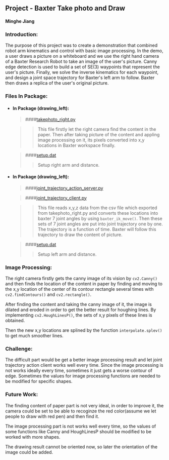## Project - Baxter Take photo and Draw

#### Minghe Jiang



### Introduction:


The purpose of this project was to create a demonstration that combined robot arm kinematics and control with basic image processing. In the demo, a user draws a picture on a whiteboard and we use the right hand camera of a Baxter Research Robot to take an image of the user's picture. Canny edge detection is used to build a set of SE(3) waypoints that represent the user's picture. Finally, we solve the inverse kinematics for each waypoint, and design a joint space trajectory for Baxter's left arm to follow. Baxter then draws a replica of the user's original picture.



### Files In Package:
* #### In Package (drawing_left):
	
	>####[takephoto_right.py](https://github.com/MingheJiang/baxter_drawing/blob/master/takephoto_right/takephoto_right.py)
	
	>>This file firstly let the right camera find the content in the paper. Then after taking picture of the content and appling image processing on it, its pixels converted into x,y locations in Baxter workspace finally.
	
	>####[setup.dat](https://github.com/MingheJiang/baxter_drawing/blob/master/drawing_left/setup.dat)
	>>Setup right arm and distance.
	
* #### In Package (drawing_left):

	>####[joint_trajectory_action_server.py](https://github.com/MingheJiang/baxter_drawing/blob/master/drawing_left/joint_trajectory_action_server.py)
	
	>####[joint_trajectory_client.py](https://github.com/MingheJiang/baxter_drawing/blob/master/drawing_left/joint_trajectory_client.py)
	
	>>This file reads x,y,z data from the csv file which exported from takephoto_right.py and converts these locations into baxter 7 joint angles by using `baxter_ik_move()`. Then these sets of 7 joint angles are put into joint trajectory one by one. The trajectory is a function of time. Baxter will follow this trajectory to draw the content of picture. 
	
	>####[setup.dat](https://github.com/MingheJiang/baxter_drawing/blob/master/takephoto_right/setup.dat)
	>>Setup left arm and distance.

### Image Processing:

The right camera firstly gets the canny image of its vision by `cv2.Canny()` and then finds the location of the content in paper by finding and moving to the x,y location of the center of its contour rectangle several times with `cv2.findContours()` and `cv2.rectangle()`.

After finding the content and taking the canny image of it, the image is dilated and eroded in order to get the better result for houghing lines. By implementing `cv2.HoughLinesP()`, the sets of x,y pixels of these lines is obtained. 

Then the new x,y locations are splined by the function  `interpolate.splev()` to get much smoother lines. 

### Challenge:
The difficult part would be get a better image processing result and let joint trajectory action client works well every time. Since the image processing is not works ideally every time, sometimes it just gets a worse contour of edge. Sometimes the values for image processing functions are needed to be modified for specific shapes.

### Future Work:
The finding content of paper part is not very ideal, in order to improve it, the camera could be set to be able to recoginze the red color(assume we let people to draw with red pen) and then find it. 

The image processing part is not works well every time, so the values of some functions like Canny and HoughLinesP should be modified to be worked with more shapes. 

The drawing result cannot be oriented now, so later the orientation of the image could be added.
